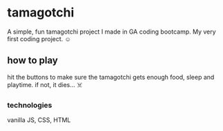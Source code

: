 # tamagotchi
A simple, fun tamagotchi project I made in GA coding bootcamp. My very first coding project. ☺︎

## how to play
hit the buttons to make sure the tamagotchi gets enough food, sleep and playtime. if not, it dies... ☠️

### technologies
vanilla JS, CSS, HTML
